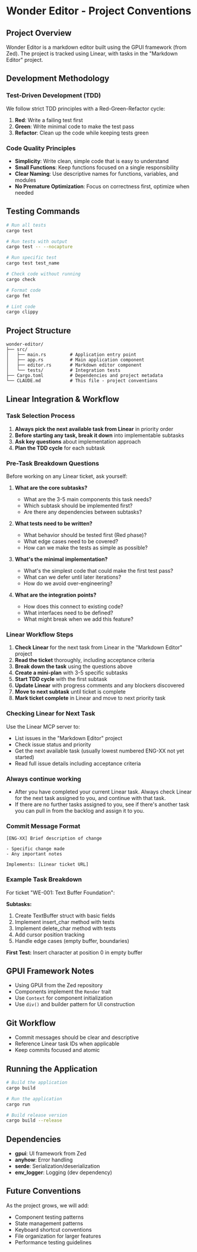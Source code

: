 # Wonder Editor - Project Conventions

## Project Overview
Wonder Editor is a markdown editor built using the GPUI framework (from Zed). The project is tracked using Linear, with tasks in the "Markdown Editor" project.

## Development Methodology

### Test-Driven Development (TDD)
We follow strict TDD principles with a Red-Green-Refactor cycle:

1. **Red**: Write a failing test first
2. **Green**: Write minimal code to make the test pass
3. **Refactor**: Clean up the code while keeping tests green

### Code Quality Principles
- **Simplicity**: Write clean, simple code that is easy to understand
- **Small Functions**: Keep functions focused on a single responsibility
- **Clear Naming**: Use descriptive names for functions, variables, and modules
- **No Premature Optimization**: Focus on correctness first, optimize when needed

## Testing Commands
```bash
# Run all tests
cargo test

# Run tests with output
cargo test -- --nocapture

# Run specific test
cargo test test_name

# Check code without running
cargo check

# Format code
cargo fmt

# Lint code
cargo clippy
```

## Project Structure
```
wonder-editor/
├── src/
│   ├── main.rs         # Application entry point
│   ├── app.rs          # Main application component
│   ├── editor.rs       # Markdown editor component
│   └── tests/          # Integration tests
├── Cargo.toml          # Dependencies and project metadata
└── CLAUDE.md           # This file - project conventions
```

## Linear Integration & Workflow

### Task Selection Process
1. **Always pick the next available task from Linear** in priority order
2. **Before starting any task, break it down** into implementable subtasks
3. **Ask key questions** about implementation approach
4. **Plan the TDD cycle** for each subtask

### Pre-Task Breakdown Questions
Before working on any Linear ticket, ask yourself:

1. **What are the core subtasks?**
   - What are the 3-5 main components this task needs?
   - Which subtask should be implemented first?
   - Are there any dependencies between subtasks?

2. **What tests need to be written?**
   - What behavior should be tested first (Red phase)?
   - What edge cases need to be covered?
   - How can we make the tests as simple as possible?

3. **What's the minimal implementation?**
   - What's the simplest code that could make the first test pass?
   - What can we defer until later iterations?
   - How do we avoid over-engineering?

4. **What are the integration points?**
   - How does this connect to existing code?
   - What interfaces need to be defined?
   - What might break when we add this feature?

### Linear Workflow Steps
1. **Check Linear** for the next task from Linear in the "Markdown Editor" project
2. **Read the ticket** thoroughly, including acceptance criteria
3. **Break down the task** using the questions above
4. **Create a mini-plan** with 3-5 specific subtasks
5. **Start TDD cycle** with the first subtask
6. **Update Linear** with progress comments and any blockers discovered
7. **Move to next subtask** until ticket is complete
8. **Mark ticket complete** in Linear and move to next priority task

### Checking Linear for Next Task
Use the Linear MCP server to:
- List issues in the "Markdown Editor" project
- Check issue status and priority
- Get the next available task (usually lowest numbered ENG-XX not yet started)
- Read full issue details including acceptance criteria

### Always continue working
- After you have completed your current Linear task. Always check Linear for the next task assigned to you, and continue with that task.
- If there are no further tasks assigned to you, see if there's another task you can pull in from the backlog and assign it to you.

### Commit Message Format
```
[ENG-XX] Brief description of change

- Specific change made
- Any important notes

Implements: [Linear ticket URL]
```

### Example Task Breakdown
For ticket "WE-001: Text Buffer Foundation":

**Subtasks:**
1. Create TextBuffer struct with basic fields
2. Implement insert_char method with tests
3. Implement delete_char method with tests
4. Add cursor position tracking
5. Handle edge cases (empty buffer, boundaries)

**First Test:** Insert character at position 0 in empty buffer

## GPUI Framework Notes
- Using GPUI from the Zed repository
- Components implement the `Render` trait
- Use `Context` for component initialization
- Use `div()` and builder pattern for UI construction

## Git Workflow
- Commit messages should be clear and descriptive
- Reference Linear task IDs when applicable
- Keep commits focused and atomic

## Running the Application
```bash
# Build the application
cargo build

# Run the application
cargo run

# Build release version
cargo build --release
```

## Dependencies
- **gpui**: UI framework from Zed
- **anyhow**: Error handling
- **serde**: Serialization/deserialization
- **env_logger**: Logging (dev dependency)

## Future Conventions
As the project grows, we will add:
- Component testing patterns
- State management patterns
- Keyboard shortcut conventions
- File organization for larger features
- Performance testing guidelines
